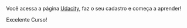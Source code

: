 ﻿Você acessa a página [Udacity](http://udacity.com), faz o seu cadastro e começa a aprender!

Excelente Curso!